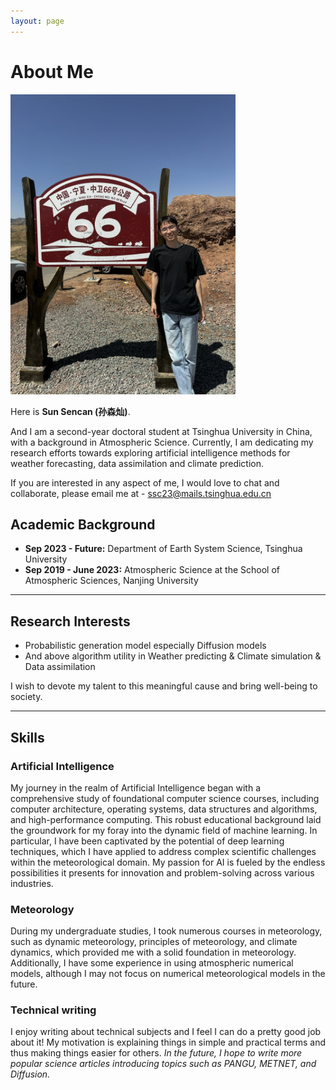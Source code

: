 ```yaml
---
layout: page
---
```


# About Me

<img src="./images/sunsencan.png" class="floatpic" width="360" height="480">

Here is **Sun Sencan (孙森灿)**.

And I am a second-year doctoral student at Tsinghua University in China, with a background in Atmospheric Science. Currently, I am dedicating my research efforts towards exploring artificial intelligence methods for weather forecasting, data assimilation and climate prediction.

If you are interested in any aspect of me, I would love to chat and collaborate, please email me at - ssc23@mails.tsinghua.edu.cn

## Academic Background

- **Sep 2023 - Future:** Department of Earth System Science, Tsinghua University
- **Sep 2019 - June 2023:** Atmospheric Science at the School of Atmospheric Sciences, Nanjing University

---

## Research Interests

- Probabilistic generation model especially Diffusion models
- And above algorithm utility in Weather predicting & Climate simulation & Data assimilation

I wish to devote my talent to this meaningful cause and bring well-being to society.

---

## Skills


### Artificial Intelligence

My journey in the realm of Artificial Intelligence began with a comprehensive study of foundational computer science courses, including computer architecture, operating systems, data structures and algorithms, and high-performance computing. This robust educational background laid the groundwork for my foray into the dynamic field of machine learning. In particular, I have been captivated by the potential of deep learning techniques, which I have applied to address complex scientific challenges within the meteorological domain. My passion for AI is fueled by the endless possibilities it presents for innovation and problem-solving across various industries.

### Meteorology

During my undergraduate studies, I took numerous courses in meteorology, such as dynamic meteorology, principles of meteorology, and climate dynamics, which provided me with a solid foundation in meteorology. Additionally, I have some experience in using atmospheric numerical models, although I may not focus on numerical meteorological models in the future.

### Technical writing

I enjoy writing about technical subjects and I feel I can do a pretty good job about it! My motivation is explaining things in simple and practical terms and thus making things easier for others. *In the future, I hope to write more popular science articles introducing topics such as PANGU, METNET, and Diffusion.*


